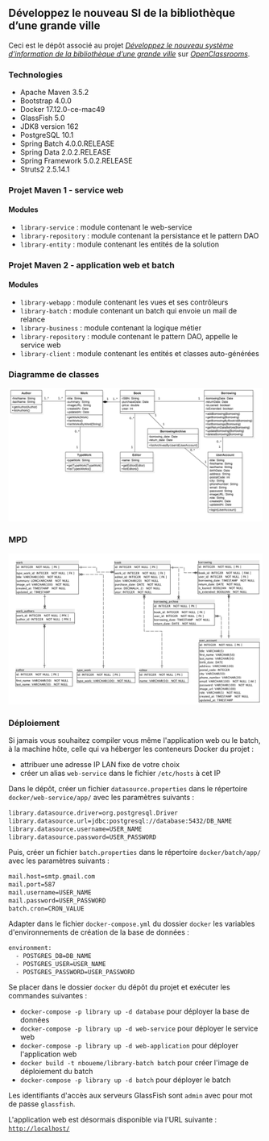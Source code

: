 
## Développez le nouveau SI de la bibliothèque d’une grande ville

Ceci est le dépôt associé au projet [_Développez le nouveau système d’information de la bibliothèque d’une grande ville_](https://openclassrooms.com/projects/developpez-le-nouveau-systeme-d-information-de-la-bibliotheque-d-une-grande-ville)
sur [_OpenClassrooms_](https://www.openclassrooms.com).


### Technologies

- Apache Maven 3.5.2
- Bootstrap 4.0.0
- Docker 17.12.0-ce-mac49
- GlassFish 5.0
- JDK8 version 162
- PostgreSQL 10.1
- Spring Batch 4.0.0.RELEASE
- Spring Data 2.0.2.RELEASE
- Spring Framework 5.0.2.RELEASE
- Struts2 2.5.14.1


### Projet Maven 1 - service web

#### Modules

- `library-service` : module contenant le web-service
- `library-repository` : module contenant la persistance et le pattern DAO
- `library-entity` : module contenant les entités de la solution


### Projet Maven 2 - application web et batch

#### Modules

- `library-webapp` : module contenant les vues et ses contrôleurs
- `library-batch` : module contenant un batch qui envoie un mail de relance
- `library-business` : module contenant la logique métier
- `library-repository` : module contenant le pattern DAO, appelle le service web
- `library-client` : module contenant les entités et classes auto-générées


### Diagramme de classes
![](images/class_diagram-v3.png?raw=true)


### MPD
![](images/mpd_library-v3.png?raw=true)


### Déploiement

Si jamais vous souhaitez compiler vous même l'application web ou le batch, à la machine hôte, celle qui va héberger les conteneurs Docker du projet :
- attribuer une adresse IP LAN fixe de votre choix
- créer un alias `web-service` dans le fichier `/etc/hosts` à cet IP

Dans le dépôt, créer un fichier `datasource.properties` dans le répertoire `docker/web-service/app/` avec les paramètres suivants :

```
library.datasource.driver=org.postgresql.Driver
library.datasource.url=jdbc:postgresql://database:5432/DB_NAME
library.datasource.username=USER_NAME
library.datasource.password=USER_PASSWORD
```

Puis, créer un fichier `batch.properties` dans le répertoire `docker/batch/app/` avec les paramètres suivants :

```
mail.host=smtp.gmail.com
mail.port=587
mail.username=USER_NAME
mail.password=USER_PASSWORD
batch.cron=CRON_VALUE
```

Adapter dans le fichier `docker-compose.yml` du dossier `docker` les variables d'environnements de création de la base de données :

```
environment:
  - POSTGRES_DB=DB_NAME
  - POSTGRES_USER=USER_NAME
  - POSTGRES_PASSWORD=USER_PASSWORD
```

Se placer dans le dossier `docker` du dépôt du projet et exécuter les commandes suivantes :

- `docker-compose -p library up -d database` pour déployer la base de données
- `docker-compose -p library up -d web-service` pour déployer le service web
- `docker-compose -p library up -d web-application` pour déployer l'application web
- `docker build -t nboueme/library-batch batch` pour créer l'image de déploiement du batch
- `docker-compose -p library up -d batch` pour déployer le batch

Les identifiants d'accès aux serveurs GlassFish sont `admin` avec pour mot de passe `glassfish`.

L'application web est désormais disponible via l'URL suivante : [`http://localhost/`](http://localhost/)

